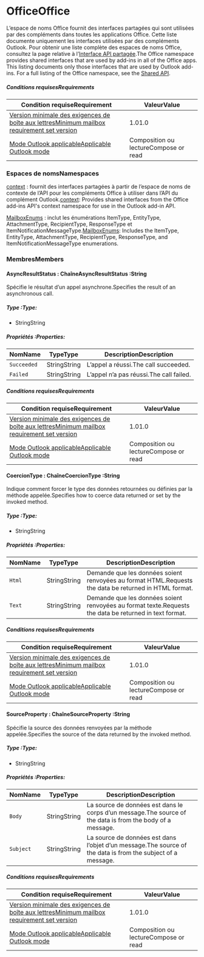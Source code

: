  

# <a name="office"></a><span data-ttu-id="b588a-101">Office</span><span class="sxs-lookup"><span data-stu-id="b588a-101">Office</span></span>

<span data-ttu-id="b588a-p101">L’espace de noms Office fournit des interfaces partagées qui sont utilisées par des compléments dans toutes les applications Office. Cette liste documente uniquement les interfaces utilisées par des compléments Outlook. Pour obtenir une liste complète des espaces de noms Office, consultez la page relative à l’[Interface API partagée](/javascript/api/office).</span><span class="sxs-lookup"><span data-stu-id="b588a-p101">The Office namespace provides shared interfaces that are used by add-ins in all of the Office apps. This listing documents only those interfaces that are used by Outlook add-ins. For a full listing of the Office namespace, see the [Shared API](/javascript/api/office).</span></span>

##### <a name="requirements"></a><span data-ttu-id="b588a-104">Conditions requises</span><span class="sxs-lookup"><span data-stu-id="b588a-104">Requirements</span></span>

|<span data-ttu-id="b588a-105">Condition requise</span><span class="sxs-lookup"><span data-stu-id="b588a-105">Requirement</span></span>| <span data-ttu-id="b588a-106">Valeur</span><span class="sxs-lookup"><span data-stu-id="b588a-106">Value</span></span>|
|---|---|
|[<span data-ttu-id="b588a-107">Version minimale des exigences de boîte aux lettres</span><span class="sxs-lookup"><span data-stu-id="b588a-107">Minimum mailbox requirement set version</span></span>](/javascript/office/requirement-sets/outlook-api-requirement-sets)| <span data-ttu-id="b588a-108">1.0</span><span class="sxs-lookup"><span data-stu-id="b588a-108">1.0</span></span>|
|[<span data-ttu-id="b588a-109">Mode Outlook applicable</span><span class="sxs-lookup"><span data-stu-id="b588a-109">Applicable Outlook mode</span></span>](https://docs.microsoft.com/outlook/add-ins/#extension-points)| <span data-ttu-id="b588a-110">Composition ou lecture</span><span class="sxs-lookup"><span data-stu-id="b588a-110">Compose or read</span></span>|

### <a name="namespaces"></a><span data-ttu-id="b588a-111">Espaces de noms</span><span class="sxs-lookup"><span data-stu-id="b588a-111">Namespaces</span></span>

<span data-ttu-id="b588a-112">[context](office.context.md) : fournit des interfaces partagées à partir de l’espace de noms de contexte de l’API pour les compléments Office à utiliser dans l’API du complément Outlook.</span><span class="sxs-lookup"><span data-stu-id="b588a-112">[context](office.context.md): Provides shared interfaces from the Office add-ins API's context namespace for use in the Outlook add-in API.</span></span>

<span data-ttu-id="b588a-113">[MailboxEnums](/javascript/api/outlook/office.mailboxenums.attachmenttype) : inclut les énumérations ItemType, EntityType, AttachmentType, RecipientType, ResponseType et ItemNotificationMessageType.</span><span class="sxs-lookup"><span data-stu-id="b588a-113">[MailboxEnums](/javascript/api/outlook/office.mailboxenums.attachmenttype): Includes the ItemType, EntityType, AttachmentType, RecipientType, ResponseType, and ItemNotificationMessageType enumerations.</span></span>

### <a name="members"></a><span data-ttu-id="b588a-114">Membres</span><span class="sxs-lookup"><span data-stu-id="b588a-114">Members</span></span>

####  <a name="asyncresultstatus-string"></a><span data-ttu-id="b588a-115">AsyncResultStatus : Chaîne</span><span class="sxs-lookup"><span data-stu-id="b588a-115">AsyncResultStatus :String</span></span>

<span data-ttu-id="b588a-116">Spécifie le résultat d’un appel asynchrone.</span><span class="sxs-lookup"><span data-stu-id="b588a-116">Specifies the result of an asynchronous call.</span></span>

##### <a name="type"></a><span data-ttu-id="b588a-117">Type :</span><span class="sxs-lookup"><span data-stu-id="b588a-117">Type:</span></span>

*   <span data-ttu-id="b588a-118">String</span><span class="sxs-lookup"><span data-stu-id="b588a-118">String</span></span>

##### <a name="properties"></a><span data-ttu-id="b588a-119">Propriétés :</span><span class="sxs-lookup"><span data-stu-id="b588a-119">Properties:</span></span>

|<span data-ttu-id="b588a-120">Nom</span><span class="sxs-lookup"><span data-stu-id="b588a-120">Name</span></span>| <span data-ttu-id="b588a-121">Type</span><span class="sxs-lookup"><span data-stu-id="b588a-121">Type</span></span>| <span data-ttu-id="b588a-122">Description</span><span class="sxs-lookup"><span data-stu-id="b588a-122">Description</span></span>|
|---|---|---|
|`Succeeded`| <span data-ttu-id="b588a-123">String</span><span class="sxs-lookup"><span data-stu-id="b588a-123">String</span></span>|<span data-ttu-id="b588a-124">L’appel a réussi.</span><span class="sxs-lookup"><span data-stu-id="b588a-124">The call succeeded.</span></span>|
|`Failed`| <span data-ttu-id="b588a-125">String</span><span class="sxs-lookup"><span data-stu-id="b588a-125">String</span></span>|<span data-ttu-id="b588a-126">L’appel n’a pas réussi.</span><span class="sxs-lookup"><span data-stu-id="b588a-126">The call failed.</span></span>|

##### <a name="requirements"></a><span data-ttu-id="b588a-127">Conditions requises</span><span class="sxs-lookup"><span data-stu-id="b588a-127">Requirements</span></span>

|<span data-ttu-id="b588a-128">Condition requise</span><span class="sxs-lookup"><span data-stu-id="b588a-128">Requirement</span></span>| <span data-ttu-id="b588a-129">Valeur</span><span class="sxs-lookup"><span data-stu-id="b588a-129">Value</span></span>|
|---|---|
|[<span data-ttu-id="b588a-130">Version minimale des exigences de boîte aux lettres</span><span class="sxs-lookup"><span data-stu-id="b588a-130">Minimum mailbox requirement set version</span></span>](/javascript/office/requirement-sets/outlook-api-requirement-sets)| <span data-ttu-id="b588a-131">1.0</span><span class="sxs-lookup"><span data-stu-id="b588a-131">1.0</span></span>|
|[<span data-ttu-id="b588a-132">Mode Outlook applicable</span><span class="sxs-lookup"><span data-stu-id="b588a-132">Applicable Outlook mode</span></span>](https://docs.microsoft.com/outlook/add-ins/#extension-points)| <span data-ttu-id="b588a-133">Composition ou lecture</span><span class="sxs-lookup"><span data-stu-id="b588a-133">Compose or read</span></span>|
####  <a name="coerciontype-string"></a><span data-ttu-id="b588a-134">CoercionType : Chaîne</span><span class="sxs-lookup"><span data-stu-id="b588a-134">CoercionType :String</span></span>

<span data-ttu-id="b588a-135">Indique comment forcer le type des données retournées ou définies par la méthode appelée.</span><span class="sxs-lookup"><span data-stu-id="b588a-135">Specifies how to coerce data returned or set by the invoked method.</span></span>

##### <a name="type"></a><span data-ttu-id="b588a-136">Type :</span><span class="sxs-lookup"><span data-stu-id="b588a-136">Type:</span></span>

*   <span data-ttu-id="b588a-137">String</span><span class="sxs-lookup"><span data-stu-id="b588a-137">String</span></span>

##### <a name="properties"></a><span data-ttu-id="b588a-138">Propriétés :</span><span class="sxs-lookup"><span data-stu-id="b588a-138">Properties:</span></span>

|<span data-ttu-id="b588a-139">Nom</span><span class="sxs-lookup"><span data-stu-id="b588a-139">Name</span></span>| <span data-ttu-id="b588a-140">Type</span><span class="sxs-lookup"><span data-stu-id="b588a-140">Type</span></span>| <span data-ttu-id="b588a-141">Description</span><span class="sxs-lookup"><span data-stu-id="b588a-141">Description</span></span>|
|---|---|---|
|`Html`| <span data-ttu-id="b588a-142">String</span><span class="sxs-lookup"><span data-stu-id="b588a-142">String</span></span>|<span data-ttu-id="b588a-143">Demande que les données soient renvoyées au format HTML.</span><span class="sxs-lookup"><span data-stu-id="b588a-143">Requests the data be returned in HTML format.</span></span>|
|`Text`| <span data-ttu-id="b588a-144">String</span><span class="sxs-lookup"><span data-stu-id="b588a-144">String</span></span>|<span data-ttu-id="b588a-145">Demande que les données soient renvoyées au format texte.</span><span class="sxs-lookup"><span data-stu-id="b588a-145">Requests the data be returned in text format.</span></span>|

##### <a name="requirements"></a><span data-ttu-id="b588a-146">Conditions requises</span><span class="sxs-lookup"><span data-stu-id="b588a-146">Requirements</span></span>

|<span data-ttu-id="b588a-147">Condition requise</span><span class="sxs-lookup"><span data-stu-id="b588a-147">Requirement</span></span>| <span data-ttu-id="b588a-148">Valeur</span><span class="sxs-lookup"><span data-stu-id="b588a-148">Value</span></span>|
|---|---|
|[<span data-ttu-id="b588a-149">Version minimale des exigences de boîte aux lettres</span><span class="sxs-lookup"><span data-stu-id="b588a-149">Minimum mailbox requirement set version</span></span>](/javascript/office/requirement-sets/outlook-api-requirement-sets)| <span data-ttu-id="b588a-150">1.0</span><span class="sxs-lookup"><span data-stu-id="b588a-150">1.0</span></span>|
|[<span data-ttu-id="b588a-151">Mode Outlook applicable</span><span class="sxs-lookup"><span data-stu-id="b588a-151">Applicable Outlook mode</span></span>](https://docs.microsoft.com/outlook/add-ins/#extension-points)| <span data-ttu-id="b588a-152">Composition ou lecture</span><span class="sxs-lookup"><span data-stu-id="b588a-152">Compose or read</span></span>|
####  <a name="sourceproperty-string"></a><span data-ttu-id="b588a-153">SourceProperty : Chaîne</span><span class="sxs-lookup"><span data-stu-id="b588a-153">SourceProperty :String</span></span>

<span data-ttu-id="b588a-154">Spécifie la source des données renvoyées par la méthode appelée.</span><span class="sxs-lookup"><span data-stu-id="b588a-154">Specifies the source of the data returned by the invoked method.</span></span>

##### <a name="type"></a><span data-ttu-id="b588a-155">Type :</span><span class="sxs-lookup"><span data-stu-id="b588a-155">Type:</span></span>

*   <span data-ttu-id="b588a-156">String</span><span class="sxs-lookup"><span data-stu-id="b588a-156">String</span></span>

##### <a name="properties"></a><span data-ttu-id="b588a-157">Propriétés :</span><span class="sxs-lookup"><span data-stu-id="b588a-157">Properties:</span></span>

|<span data-ttu-id="b588a-158">Nom</span><span class="sxs-lookup"><span data-stu-id="b588a-158">Name</span></span>| <span data-ttu-id="b588a-159">Type</span><span class="sxs-lookup"><span data-stu-id="b588a-159">Type</span></span>| <span data-ttu-id="b588a-160">Description</span><span class="sxs-lookup"><span data-stu-id="b588a-160">Description</span></span>|
|---|---|---|
|`Body`| <span data-ttu-id="b588a-161">String</span><span class="sxs-lookup"><span data-stu-id="b588a-161">String</span></span>|<span data-ttu-id="b588a-162">La source de données est dans le corps d’un message.</span><span class="sxs-lookup"><span data-stu-id="b588a-162">The source of the data is from the body of a message.</span></span>|
|`Subject`| <span data-ttu-id="b588a-163">String</span><span class="sxs-lookup"><span data-stu-id="b588a-163">String</span></span>|<span data-ttu-id="b588a-164">La source de données est dans l’objet d’un message.</span><span class="sxs-lookup"><span data-stu-id="b588a-164">The source of the data is from the subject of a message.</span></span>|

##### <a name="requirements"></a><span data-ttu-id="b588a-165">Conditions requises</span><span class="sxs-lookup"><span data-stu-id="b588a-165">Requirements</span></span>

|<span data-ttu-id="b588a-166">Condition requise</span><span class="sxs-lookup"><span data-stu-id="b588a-166">Requirement</span></span>| <span data-ttu-id="b588a-167">Valeur</span><span class="sxs-lookup"><span data-stu-id="b588a-167">Value</span></span>|
|---|---|
|[<span data-ttu-id="b588a-168">Version minimale des exigences de boîte aux lettres</span><span class="sxs-lookup"><span data-stu-id="b588a-168">Minimum mailbox requirement set version</span></span>](/javascript/office/requirement-sets/outlook-api-requirement-sets)| <span data-ttu-id="b588a-169">1.0</span><span class="sxs-lookup"><span data-stu-id="b588a-169">1.0</span></span>|
|[<span data-ttu-id="b588a-170">Mode Outlook applicable</span><span class="sxs-lookup"><span data-stu-id="b588a-170">Applicable Outlook mode</span></span>](https://docs.microsoft.com/outlook/add-ins/#extension-points)| <span data-ttu-id="b588a-171">Composition ou lecture</span><span class="sxs-lookup"><span data-stu-id="b588a-171">Compose or read</span></span>|